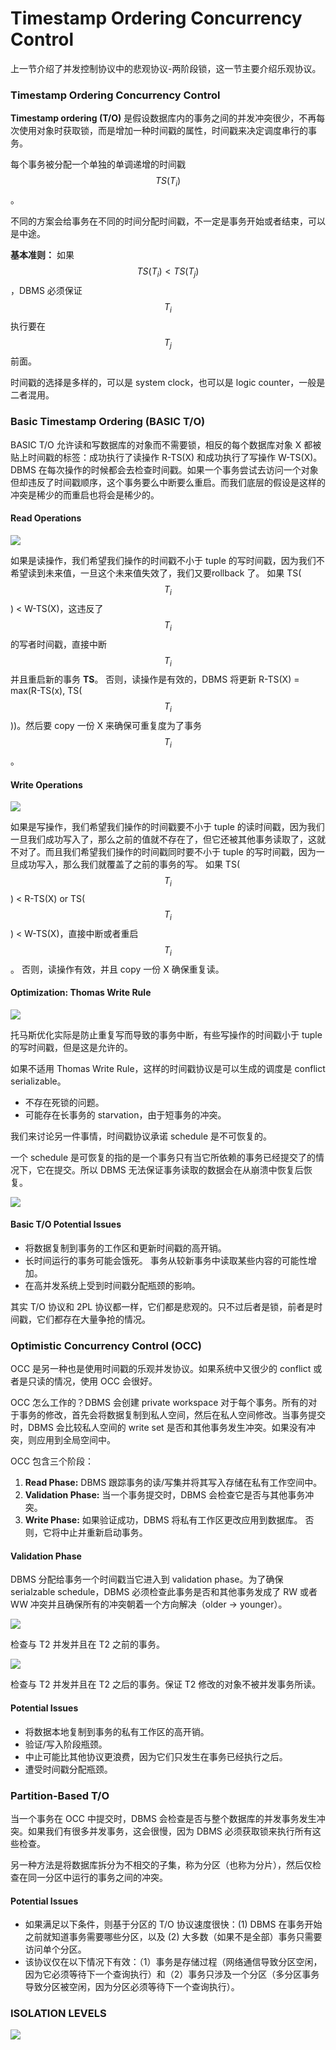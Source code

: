 # Timestamp Ordering Concurrency Control

上一节介绍了并发控制协议中的悲观协议-两阶段锁，这一节主要介绍乐观协议。

### Timestamp Ordering Concurrency Control

**Timestamp ordering (T/O)** 是假设数据库内的事务之间的并发冲突很少，不再每次使用对象时获取锁，而是增加一种时间戳的属性，时间戳来决定调度串行的事务。

每个事务被分配一个单独的单调递增的时间戳 $$TS(T_i)$$。

不同的方案会给事务在不同的时间分配时间戳，不一定是事务开始或者结束，可以是中途。

**基本准则：** 如果 $$TS(T_i) < TS(T_j)$$，DBMS 必须保证 $$T_i$$ 执行要在 $$T_j$$ 前面。

时间戳的选择是多样的，可以是 system clock，也可以是 logic counter，一般是二者混用。

### Basic Timestamp Ordering (BASIC T/O)

BASIC T/O 允许读和写数据库的对象而不需要锁，相反的每个数据库对象 X 都被贴上时间戳的标签：成功执行了读操作 R-TS(X) 和成功执行了写操作 W-TS(X)。DBMS 在每次操作的时候都会去检查时间戳。如果一个事务尝试去访问一个对象但却违反了时间戳顺序，这个事务要么中断要么重启。而我们底层的假设是这样的冲突是稀少的而重启也将会是稀少的。

#### Read Operations

![](../.gitbook/assets/basic-reads.png)

如果是读操作，我们希望我们操作的时间戳不小于 tuple 的写时间戳，因为我们不希望读到未来值，一旦这个未来值失效了，我们又要rollback 了。
如果 TS($$T_i$$) < W-TS(X)，这违反了 $$T_i$$ 的写者时间戳，直接中断 $$T_i$$ 并且重启新的事务 **TS**。
否则，读操作是有效的，DBMS 将更新 R-TS(X) = max(R-TS(x), TS($$T_i$$))。然后要 copy 一份 X 来确保可重复度为了事务 $$T_i$$。

#### Write Operations

![](../.gitbook/assets/basic-write.png)

如果是写操作，我们希望我们操作的时间戳要不小于 tuple 的读时间戳，因为我们一旦我们成功写入了，那么之前的值就不存在了，但它还被其他事务读取了，这就不对了。而且我们希望我们操作的时间戳同时要不小于 tuple 的写时间戳，因为一旦成功写入，那么我们就覆盖了之前的事务的写。
如果 TS($$T_i$$) < R-TS(X) or TS($$T_i$$) < W-TS(X)，直接中断或者重启 $$T_i$$。
否则，读操作有效，并且 copy 一份 X 确保重复读。

#### Optimization: Thomas Write Rule

![](../.gitbook/assets/thomas-write-rule.png)

托马斯优化实际是防止重复写而导致的事务中断，有些写操作的时间戳小于 tuple 的写时间戳，但是这是允许的。

如果不适用 Thomas Write Rule，这样的时间戳协议是可以生成的调度是 conflict serializable。
- 不存在死锁的问题。
- 可能存在长事务的 starvation，由于短事务的冲突。

我们来讨论另一件事情，时间戳协议承诺 schedule 是不可恢复的。

一个 schedule 是可恢复的指的是一个事务只有当它所依赖的事务已经提交了的情况下，它在提交。所以 DBMS 无法保证事务读取的数据会在从崩溃中恢复后恢复。

![](../.gitbook/assets/recoverable.png)

#### Basic T/O Potential Issues

- 将数据复制到事务的工作区和更新时间戳的高开销。
- 长时间运行的事务可能会饿死。 事务从较新事务中读取某些内容的可能性增加。
- 在高并发系统上受到时间戳分配瓶颈的影响。

其实 T/O 协议和 2PL 协议都一样，它们都是悲观的。只不过后者是锁，前者是时间戳，它们都存在大量争抢的情况。

### Optimistic Concurrency Control (OCC)

OCC 是另一种也是使用时间戳的乐观并发协议。如果系统中又很少的 conflict 或者是只读的情况，使用 OCC 会很好。

OCC 怎么工作的？DBMS 会创建 private workspace 对于每个事务。所有的对于事务的修改，首先会将数据复制到私人空间，然后在私人空间修改。当事务提交时，DBMS 会比较私人空间的 write set 是否和其他事务发生冲突。如果没有冲突，则应用到全局空间中。

OCC 包含三个阶段：
1. **Read Phase:** DBMS 跟踪事务的读/写集并将其写入存储在私有工作空间中。
2. **Validation Phase:** 当一个事务提交时，DBMS 会检查它是否与其他事务冲突。
3. **Write Phase:** 如果验证成功，DBMS 将私有工作区更改应用到数据库。 否则，它将中止并重新启动事务。

#### Validation Phase

DBMS 分配给事务一个时间戳当它进入到 validation phase。为了确保 serialzable schedule，DBMS 必须检查此事务是否和其他事务发成了 RW 或者 WW 冲突并且确保所有的冲突朝着一个方向解决（older → younger）。


![](../.gitbook/assets/occ-backward-validation.png)

检查与 T2 并发并且在 T2 之前的事务。

![](../.gitbook/assets/occ-forward-validation.png)

检查与 T2 并发并且在 T2 之后的事务。保证 T2 修改的对象不被并发事务所读。

#### Potential Issues

- 将数据本地复制到事务的私有工作区的高开销。
- 验证/写入阶段瓶颈。
- 中止可能比其他协议更浪费，因为它们只发生在事务已经执行之后。
- 遭受时间戳分配瓶颈。

### Partition-Based T/O

当一个事务在 OCC 中提交时，DBMS 会检查是否与整个数据库的并发事务发生冲突。如果我们有很多并发事务，这会很慢，因为 DBMS 必须获取锁来执行所有这些检查。

另一种方法是将数据库拆分为不相交的子集，称为分区（也称为分片），然后仅检查在同一分区中运行的事务之间的冲突。

#### Potential Issues

- 如果满足以下条件，则基于分区的 T/O 协议速度很快：(1) DBMS 在事务开始之前就知道事务需要哪些分区，以及 (2) 大多数（如果不是全部）事务只需要访问单个分区。
- 该协议仅在以下情况下有效：（1）事务是存储过程（网络通信导致分区空闲，因为它必须等待下一个查询执行）和（2）事务只涉及一个分区（多分区事务导致分区被空闲，因为分区必须等待下一个查询执行）。


### ISOLATION LEVELS

![](../.gitbook/assets/isolation-levels.png)